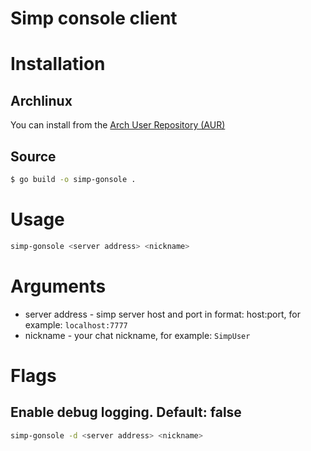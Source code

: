 Simp console client
================================================

Installation
=====

Archlinux
---------
You can install from the [Arch User Repository (AUR)](https://aur.archlinux.org/packages/simp-gonsole/)

Source
------
```bash
$ go build -o simp-gonsole . 
```

Usage
=====

```bash
simp-gonsole <server address> <nickname>
```

Arguments
=========

- server address - simp server host and port in format: host:port, for example: `localhost:7777`
- nickname - your chat nickname, for example: `SimpUser`

Flags
=====

Enable debug logging. Default: false
----------------------------------
```bash
simp-gonsole -d <server address> <nickname>   
```
